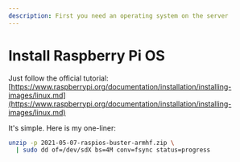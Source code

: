 ```yaml
---
description: First you need an operating system on the server
---
```


# Install Raspberry Pi OS

Just follow the official tutorial: [https://www.raspberrypi.org/documentation/installation/installing-images/linux.md](https://www.raspberrypi.org/documentation/installation/installing-images/linux.md)

It's simple. Here is my one-liner:

```bash
unzip -p 2021-05-07-raspios-buster-armhf.zip \
  | sudo dd of=/dev/sdX bs=4M conv=fsync status=progress
```

